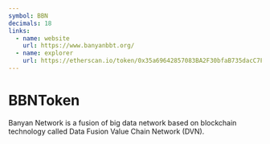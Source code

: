 ```yaml
---
symbol: BBN
decimals: 18
links:
  - name: website
    url: https://www.banyanbbt.org/
  - name: explorer
    url: https://etherscan.io/token/0x35a69642857083BA2F30bfaB735dacC7F0bac969
---
```


# BBNToken

Banyan Network is a fusion of big data network based on blockchain technology called Data Fusion Value Chain Network (DVN).
